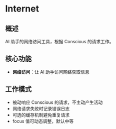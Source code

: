 # Internet

## 概述

AI 助手的网络访问工具，根据 Conscious 的请求工作。

## 核心功能

- **网络访问**：让 AI 助手访问网络获取信息

## 工作模式

- 被动响应 Conscious 的请求，不主动产生活动
- 网络请求失败时记录错误日志
- 可选的缓存机制避免重复请求
- focus 值可动态调整，默认中等